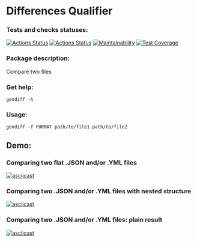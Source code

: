 # Differences Qualifier 

### Tests and checks statuses:
[![Actions Status](https://github.com/Alexey-Shepelev/python-project-lvl2/workflows/hexlet-check/badge.svg)](https://github.com/Alexey-Shepelev/python-project-lvl2/actions)
[![Actions Status](https://github.com/Alexey-Shepelev/python-project-lvl2/workflows/ci-tests/badge.svg)](https://github.com/Alexey-Shepelev/python-project-lvl2/actions)
[![Maintainability](https://api.codeclimate.com/v1/badges/2ae17c8d0e299f6c21e1/maintainability)](https://codeclimate.com/github/Alexey-Shepelev/python-project-lvl2/maintainability)
[![Test Coverage](https://api.codeclimate.com/v1/badges/2ae17c8d0e299f6c21e1/test_coverage)](https://codeclimate.com/github/Alexey-Shepelev/python-project-lvl2/test_coverage)

### Package description:
Compare two files

### Get help:
<code>gendiff -h</code>

### Usage:
<code>gendiff -f FORMAT path/to/file1 path/to/file2</code>

## Demo:
### Comparing two flat .JSON and/or .YML files
[![asciicast](https://asciinema.org/a/4faJtSE9Hq7VE0RFw2nkQjjuW.svg)](https://asciinema.org/a/4faJtSE9Hq7VE0RFw2nkQjjuW)

### Comparing two .JSON and/or .YML files with nested structure
[![asciicast](https://asciinema.org/a/KG3BWfrcjkub3lUCRYBJxbOeK.svg)](https://asciinema.org/a/KG3BWfrcjkub3lUCRYBJxbOeK)

### Comparing two .JSON and/or .YML files: plain result
[![asciicast](https://asciinema.org/a/ltC1NdPozqJMxINMIgwFz3nxk.svg)](https://asciinema.org/a/ltC1NdPozqJMxINMIgwFz3nxk)
